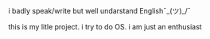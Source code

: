 i badly speak/write but well undarstand English¯\_(ツ)_/¯

this is my litle project. i try to do OS.
i am just an enthusiast

